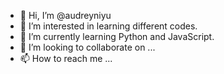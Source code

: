 - 👋 Hi, I’m @audreyniyu
- 👀 I’m interested in learning different codes.
- 🌱 I’m currently learning Python and JavaScript.
- 💞️ I’m looking to collaborate on ...
- 📫 How to reach me ...

<!---
audreyniyu/audreyniyu is a ✨ special ✨ repository because its `README.md` (this file) appears on your GitHub profile.
You can click the Preview link to take a look at your changes.
--->
